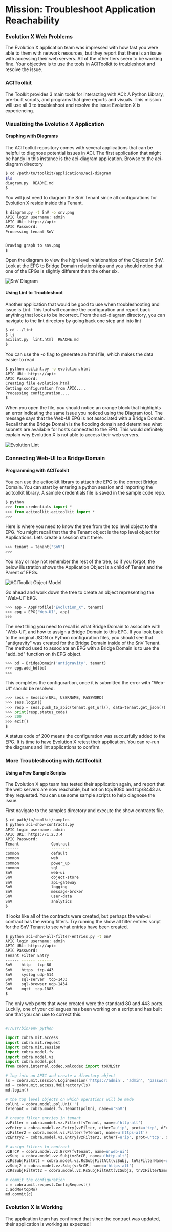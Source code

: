 # Mission: Troubleshoot Application Reachability

### Evolution X Web Problems
The Evolution X application team was impressed with how fast you were able to them with network resources, but they report that there is an issue with accessing their web servers. All of the other tiers seem to be working fine. Your objective is to use the tools in ACIToolkit to troubleshoot and resolve the issue.

### ACIToolkit
The Toolkit provides 3 main tools for interacting with ACI: A Python Library, pre-built scripts, and programs that give reports and visuals. This mission will use all 3 to troubleshoot and resolve the issue Evolution X is experiencing.

### Visualizing the Evolution X Application

#### Graphing with Diagrams
The ACIToolkit repository comes with several applications that can be helpful to diagnose potential issues in ACI. The first application that might be handy in this instance is the aci-diagram application. Browse to the aci-diagram directory
```bash
$ cd /path/to/toolkit/applications/aci-diagram
$ls
diagram.py  README.md
$ 
```

You will just need to diagram the SnV Tenant since all configurations for Evolution X reside inside this Tenant.
```bash
$ diagram.py -t SnV -o snv.png
APIC login username: admin
APIC URL: https://apic
APIC Password:
Processing tenant SnV


Drawing graph to snv.png
$ 
```

Open the diagram to view the high level relationships of the Objects in SnV. Look at the EPG to Bridge Domain relationships and you should notice that one of the EPGs is slightly different than the other six.

![SnV Diagram](assets/snv_diagram.png)

#### Using Lint to Troubleshoot
Another application that would be good to use when troubleshooting and issue is Lint. This tool will examine the configuration and report back anything that looks to be incorrect. From the aci-diagram directory, you can navigate to the lint directory by going back one step and into lint
```bash
$ cd ../lint
$ ls
acilint.py  lint.html  README.md
$ 
```

You can use the -o flag to generate an html file, which makes the data easier to read.
```bash
$ python acilint.py -o evolution.html
APIC URL: https://apic
APIC Password:
Creating file evolution.html
Getting configuration from APIC....
Processing configuration....
$ 
```
When you open the file, you should notice an orange block that highlights an error indicating the same issue you noticed using the Diagram tool. The message says that the Web-UI EPG is not associated with a Bridge Domain. Recall that the Bridge Domain is the flooding domain and determines what subnets are available for hosts connected to the EPG. This would definitely explain why Evolution X is not able to access their web servers.

![Evolution Lint](assets/evolution.png)

### Connecting Web-UI to a Bridge Domain

#### Programming with ACIToolkit
You can use the acitoolkit library to attach the EPG to the correct Bridge Domain. You can start by entering a python session and importing the acitoolkit library. A sample credentials file is saved in the sample code repo.
```python
$ python
>>> from credentials import *
>>> from acitoolkit.acitoolkit import *
>>> 
```

Here is where you need to know the tree from the top level object to the EPG. You might recall that the the Tenant object is the top level object for Applications. Lets create a session start there.
```python
>>> tenant = Tenant("SnV")
>>> 
```

You may or may not remember the rest of the tree, so if you forgot, the below illustration shows the Application Object is a child of Tenant and the Parent of EPGs.

![ACIToolkit Object Model](assets/acitoolkit_object_model.png)

Go ahead and work down the tree to create an object representing the "Web-UI" EPG.
```python
>>> app = AppProfile("Evolution_X", tenant)
>>> epg = EPG("Web-UI", app)
>>> 
```

The next thing you need to recall is what Bridge Domain to associate with "Web-UI", and how to assign a Bridge Domain to this EPG. If you look back to the original JSON or Python configuration files, you should see that "antigravity" was created for the Bridge Domain inside of the SnV Tenant. The method used to associate an EPG with a Bridge Domain is to use the "add_bd" function on th EPG object.
```python
>>> bd = BridgeDomain('antigravity', tenant)
>>> epg.add_bd(bd)
>>> 
```

This completes the configurartion, once it is submitted the error with "Web-UI" should be resolved.
```python
>>> sess = Session(URL, USERNAME, PASSWORD)
>>> sess.login()
>>> resp = sess.push_to_apic(tenant.get_url(), data=tenant.get_json())
>>> print(resp.status_code)
>>> 200
>>> exit()
$ 
```

A status code of 200 means the configuration was succusfully added to the EPG. It is time to have Evolution X retest their application. You can re-run the diagrams and lint applications to confirm.

### More Troubleshooting with ACIToolkit

#### Using a Few Sample Scripts
The Evolution X app team has tested their application again, and report that the web servers are now reachable, but not on tcp/8080 and tcp/8443 as they requested. You can use some sample scripts to help diagnose the issue.

First navigate to the samples directory and execute the show contracts file.
```bash
$ cd path/to/toolkit/samples
$ python aci-show-contracts.py
APIC login username: admin
APIC URL: https://1.2.3.4
APIC Password: 
Tenant              Contract            
------              --------            
common              default             
common              web                 
common              power_up            
common              sql                 
SnV                 web-ui                
SnV                 object-store 
SnV                 api-gateway                
SnV                 logging
SnV                 message-broker 
SnV                 user-data                
SnV                 analytics
$ 
```

It looks like all of the contracts were created, but perhaps the web-ui contract has the wrong filters. Try running the show all filter entries script for the SnV Tenant to see what entries have been created.
```bash
$ python aci-show-all-filter-entries.py -t SnV
APIC login username: admin
APIC URL: https://apic
APIC Password: 
Tenant Filter Entry  
------ ------ -------
SnV    http   tcp-80 
SnV    https  tcp-443
SnV    syslog udp-514
SnV    sql-server  tcp-1433
SnV    sql-browser udp-1434
SnV    mqtt  tcp-1883
$ 
```

The only web ports that were created were the standard 80 and 443 ports. Luckily, one of your colleagues has been working on a script and has built one that you can use to correct this.
```python

#!/usr/bin/env python

import cobra.mit.access
import cobra.mit.request
import cobra.mit.session
import cobra.model.fv
import cobra.model.vz
import cobra.model.pol
from cobra.internal.codec.xmlcodec import toXMLStr

# log into an APIC and create a directory object
ls = cobra.mit.session.LoginSession('https://admin', 'admin', 'password')
md = cobra.mit.access.MoDirectory(ls)
md.login()

# the top level objects on which operations will be made
polUni = cobra.model.pol.Uni('')
fvTenant = cobra.model.fv.Tenant(polUni, name=u'SnV')

# create filter entries in tenant
vzFilter = cobra.model.vz.Filter(fvTenant, name=u'http-alt')
vzEntry = cobra.model.vz.Entry(vzFilter, etherT=u'ip', prot=u'tcp', dFromPort=u'8080', name=u'tcp-8080', dToPort=u'8080')
vzFilter2 = cobra.model.vz.Filter(fvTenant, name=u'https-alt')
vzEntry2 = cobra.model.vz.Entry(vzFilter2, etherT=u'ip', prot=u'tcp', dFromPort=u'8443', name=u'tcp-8443', dToPort=u'8443')

# assign filters to contract
vzBrCP = cobra.model.vz.BrCP(fvTenant, name=u'web-ui')
vzSubj = cobra.model.vz.Subj(vzBrCP, name=u'http-alt')
vzRsSubjFiltAtt = cobra.model.vz.RsSubjFiltAtt(vzSubj, tnVzFilterName=u'http-alt')
vzSubj2 = cobra.model.vz.Subj(vzBrCP, name=u'https-alt')
vzRsSubjFiltAtt2 = cobra.model.vz.RsSubjFiltAtt(vzSubj2, tnVzFilterName=u'https-alt')

# commit the configuration
c = cobra.mit.request.ConfigRequest()
c.addMo(topMo)
md.commit(c)

```

### Evolution X is Working
The application team has confirmed that since the contract was updated, their application is working as expected!